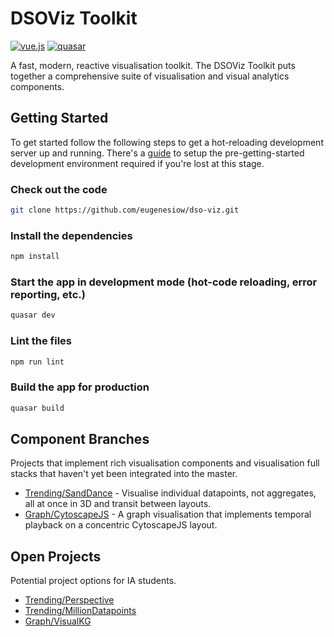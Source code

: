 # DSOViz Toolkit

[![vue.js](https://img.shields.io/badge/vue.js-2.6.10-blue)](https://github.com/vuejs/vue)
[![quasar](https://img.shields.io/badge/quasar-1.5.4-blue)](https://github.com/quasarframework/quasar)

A fast, modern, reactive visualisation toolkit. The DSOViz Toolkit puts together a comprehensive suite of visualisation and visual analytics components.

## Getting Started

To get started follow the following steps to get a hot-reloading development server up and running. 
There's a [guide](docs/setup_dev_environment.md) to setup the pre-getting-started development environment required if you're lost at this stage.

### Check out the code
```bash
git clone https://github.com/eugenesiow/dso-viz.git
```

### Install the dependencies
```bash
npm install
```

### Start the app in development mode (hot-code reloading, error reporting, etc.)
```bash
quasar dev
```

### Lint the files
```bash
npm run lint
```

### Build the app for production
```bash
quasar build
```

## Component Branches

Projects that implement rich visualisation components and visualisation full stacks that haven't yet been integrated into the master.

* [Trending/SandDance](https://github.com/eugenesiow/dso-viz/tree/nhs-test) - Visualise individual datapoints, not aggregates, all at once in 3D and transit between layouts.
* [Graph/CytoscapeJS](https://github.com/eugenesiow/dso-viz/tree/rying) - A graph visualisation that implements temporal playback on a concentric CytoscapeJS layout.

## Open Projects

Potential project options for IA students.

* [Trending/Perspective](docs/project_trending_perspective.md)
* [Trending/MillionDatapoints](docs/project_million_datapoints.md)
* [Graph/VisualKG](docs/project_visual_kg.md)